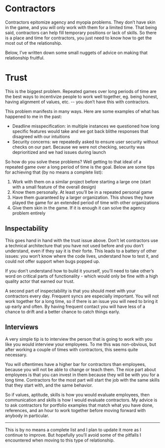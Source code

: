 # Contractors

Contractors epitomize agency and myopia problems. They don’t have skin in the game, and you will only work with them for a limited time. That being said, contractors can help fill temporary positions or lack of skills. So there is a place and time for contractors, you just need to know how to get the most out of the relationship.

Below, I’ve written down some small nuggets of advice on making that relationship fruitful.


# Trust

This is the biggest problem. Repeated games over long periods of time are the best ways to incentivize people to work well together, eg. being honest, having alignment of values, etc. -- you don’t have this with contractors.

This problem manifests in many ways. Here are some examples of what has happened to me in the past:

* Deadline misspecification: in multiple instances we questioned how long specific features would take and we got back blithe responses that disagreed with our intuitions
* Security concerns: we repeatedly asked to ensure user security without checks on our part. Because we were not checking, security was deprioritized and we had issues during launch

So how do you solve these problems? Well getting to that ideal of a repeated game over a long period of time is the goal. Below are some tips for achieving that (by no means a complete list):

1. Work with them on a similar project before starting a large one (start with a small feature of the overall design) 
1. Know them personally. At least you’ll be in a repeated personal game 
1. Have them guaranteed by a larger organization. This shows they have played the game for an extended period of time with other organizations 
1. Give them skin in the game. If it is enough it can solve the agency problem entirely

## Inspectability
This goes hand in hand with the trust issue above. Don’t let contractors use a technical architecture that you have not used before and you don’t understand, even if they say it is their forte. This leads to a battery of other issues: you won’t know where the code lives, understand how to test it, and could not offer support when bugs popped up.

If you don’t understand how to build it yourself, you’ll need to take other’s word on critical parts of functionality - which would only be fine with a high quality actor that earned our trust.

A second part of inspectability is that you should meet with your contractors every day. Frequent syncs are especially important. You will not work together for a long time, so if there is an issue you will need to bring it up early and often. By having frequent contact you will have less of a chance to drift and a better chance to catch things early.

## Interviews
A very simple tip is to interview the person that is going to work with you like you would interview your employees. To me this was non-obvious, but after working a couple of times with contractors, this seems quite necessary. 

You will oftentimes have a higher bar for contractors than employees, because you will not be able to change or teach them. The nice part about employees is that you can invest in them because they will be with you for a long time. Contractors for the most part will start the job with the same skills that they start with, and the same behavior. 

So if values, aptitude, skills is how you would evaluate employees, then communication and skills is how I would evaluate contractors. My advice is to ask contractors for portfolio examples that match what you have done, references, and an hour to work together before moving forward with anybody in particular.

---

This is by no means a complete list and I plan to update it more as I continue to improve. But hopefully you’ll avoid some of the pitfalls I encountered when moving to this type of relationship.


